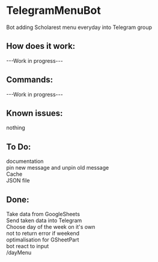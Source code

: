 # TelegramMenuBot
 Bot adding Scholarest menu everyday into Telegram group

## How does it work:
---Work in progress---

## Commands:
---Work in progress---

## Known issues:
nothing

## To Do:
documentation <br/>
pin new message and unpin old message <br/>
Cache <br/>
JSON file

## Done:
Take data from GoogleSheets <br/>
Send taken data into Telegram <br/> 
Choose day of the week on it's own <br/>
not to return error if weekend <br/>
optimalisation for GSheetPart  <br/>
bot react to input <br/>
/dayMenu <br/>